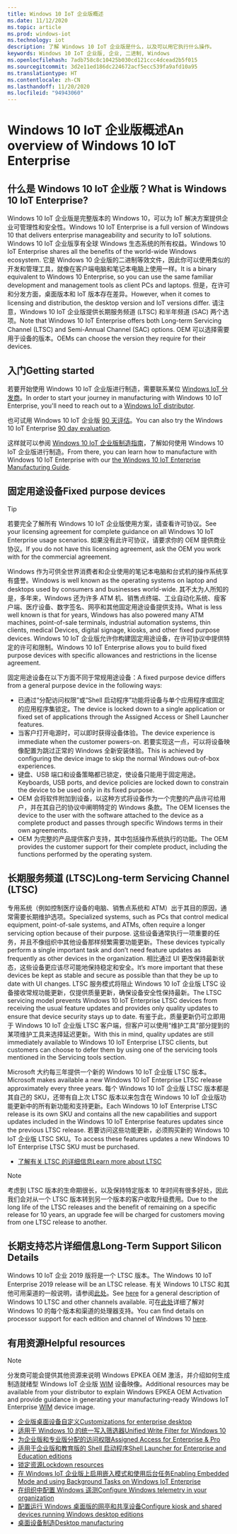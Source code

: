```yaml
---
title: Windows 10 IoT 企业版概述
ms.date: 11/12/2020
ms.topic: article
ms.prod: windows-iot
ms.technology: iot
description: 了解 Windows 10 IoT 企业版是什么，以及可以用它执行什么操作。
keywords: Windows 10 IoT 企业版, 企业, 二进制, Windows
ms.openlocfilehash: 7adb758c8c10425b030cd121ccc4dcead2b5f015
ms.sourcegitcommit: 3d2e11ed186dc224672acf5ecc539fa9afd10a95
ms.translationtype: HT
ms.contentlocale: zh-CN
ms.lasthandoff: 11/20/2020
ms.locfileid: "94943060"
---
```

# <a name="an-overview-of-windows-10-iot-enterprise"></a><span data-ttu-id="df1a0-104">Windows 10 IoT 企业版概述</span><span class="sxs-lookup"><span data-stu-id="df1a0-104">An overview of Windows 10 IoT Enterprise</span></span>

## <a name="what-is-windows-10-iot-enterprise"></a><span data-ttu-id="df1a0-105">什么是 Windows 10 IoT 企业版？</span><span class="sxs-lookup"><span data-stu-id="df1a0-105">What is Windows 10 IoT Enterprise?</span></span>
<span data-ttu-id="df1a0-106">Windows 10 IoT 企业版是完整版本的 Windows 10，可以为 IoT 解决方案提供企业可管理性和安全性。</span><span class="sxs-lookup"><span data-stu-id="df1a0-106">Windows 10 IoT Enterprise is a full version of Windows 10 that delivers enterprise manageability and security to IoT solutions.</span></span> <span data-ttu-id="df1a0-107">Windows 10 IoT 企业版享有全球 Windows 生态系统的所有权益。</span><span class="sxs-lookup"><span data-stu-id="df1a0-107">Windows 10 IoT Enterprise shares all the benefits of the world-wide Windows ecosystem.</span></span> <span data-ttu-id="df1a0-108">它是 Windows 10 企业版的二进制等效文件，因此你可以使用类似的开发和管理工具，就像在客户端电脑和笔记本电脑上使用一样。</span><span class="sxs-lookup"><span data-stu-id="df1a0-108">It is a binary equivalent to Windows 10 Enterprise, so you can use the same familiar development and management tools as client PCs and laptops.</span></span>  <span data-ttu-id="df1a0-109">但是，在许可和分发方面，桌面版本和 IoT 版本存在差异。</span><span class="sxs-lookup"><span data-stu-id="df1a0-109">However, when it comes to licensing and distribution, the desktop version and IoT versions differ.</span></span> <span data-ttu-id="df1a0-110">请注意，Windows 10 IoT 企业版提供长期服务频道 (LTSC) 和半年频道 (SAC) 两个选项。</span><span class="sxs-lookup"><span data-stu-id="df1a0-110">Note that Windows 10 IoT Enterprise offers both Long-term Servicing Channel (LTSC) and Semi-Annual Channel (SAC) options.</span></span> <span data-ttu-id="df1a0-111">OEM 可以选择需要用于设备的版本。</span><span class="sxs-lookup"><span data-stu-id="df1a0-111">OEMs can choose the version they require for their devices.</span></span>

## <a name="getting-started"></a><span data-ttu-id="df1a0-112">入门</span><span class="sxs-lookup"><span data-stu-id="df1a0-112">Getting started</span></span>

<span data-ttu-id="df1a0-113">若要开始使用 Windows 10 IoT 企业版进行制造，需要联系某位 [Windows IoT 分发商](https://aka.ms/IoTDistributorList)。</span><span class="sxs-lookup"><span data-stu-id="df1a0-113">In order to start your journey in manufacturing with Windows 10 IoT Enterprise, you'll need to reach out to a [Windows IoT distributor](https://aka.ms/IoTDistributorList).</span></span>

<span data-ttu-id="df1a0-114">也可试用 Windows 10 IoT 企业版 [90 天评估](https://www.microsoft.com/evalcenter/evaluate-windows-10-enterprise)。</span><span class="sxs-lookup"><span data-stu-id="df1a0-114">You can also try the Windows 10 IoT Enterprise [90 day evaluation](https://www.microsoft.com/evalcenter/evaluate-windows-10-enterprise).</span></span>

<span data-ttu-id="df1a0-115">这样就可以参阅 [Windows 10 IoT 企业版制造指南](https://docs.microsoft.com/windows-hardware/manufacture/desktop/iot-ent-overview)，了解如何使用 Windows 10 IoT 企业版进行制造。</span><span class="sxs-lookup"><span data-stu-id="df1a0-115">From there, you can learn how to manufacture with Windows 10 IoT Enterprise with our [the Windows 10 IoT Enterprise Manufacturing Guide](https://docs.microsoft.com/windows-hardware/manufacture/desktop/iot-ent-overview).</span></span>

## <a name="fixed-purpose-devices"></a><span data-ttu-id="df1a0-116">固定用途设备</span><span class="sxs-lookup"><span data-stu-id="df1a0-116">Fixed purpose devices</span></span>

> [!TIP]
> <span data-ttu-id="df1a0-117">若要完全了解所有 Windows 10 IoT 企业版使用方案，请查看许可协议。</span><span class="sxs-lookup"><span data-stu-id="df1a0-117">See your licensing agreement for complete guidance on all Windows 10 IoT Enterprise usage scenarios.</span></span> <span data-ttu-id="df1a0-118">如果没有此许可协议，请要求你的 OEM 提供商业协议。</span><span class="sxs-lookup"><span data-stu-id="df1a0-118">If you do not have this licensing agreement, ask the OEM you work with for the commercial agreement.</span></span>

<span data-ttu-id="df1a0-119">Windows 作为可供全世界消费者和企业使用的笔记本电脑和台式机的操作系统享有盛誉。</span><span class="sxs-lookup"><span data-stu-id="df1a0-119">Windows is well known as the operating systems on laptop and desktops used by consumers and businesses world-wide.</span></span>  <span data-ttu-id="df1a0-120">其不太为人所知的是，多年来，Windows 还为许多 ATM 机、销售点终端、工业自动化系统、瘦客户端、医疗设备、数字签名、网亭和其他固定用途设备提供支持。</span><span class="sxs-lookup"><span data-stu-id="df1a0-120">What is less well known is that for years, Windows has also powered many ATM machines, point-of-sale terminals, industrial automation systems, thin clients, medical Devices, digital signage, kiosks, and other fixed purpose devices.</span></span>  <span data-ttu-id="df1a0-121">Windows 10 IoT 企业版允许你构建固定用途设备，在许可协议中提供特定的许可和限制。</span><span class="sxs-lookup"><span data-stu-id="df1a0-121">Windows 10 IoT Enterprise allows you to build fixed purpose devices with specific allowances and restrictions in the license agreement.</span></span>  

<span data-ttu-id="df1a0-122">固定用途设备在以下方面不同于常规用途设备：</span><span class="sxs-lookup"><span data-stu-id="df1a0-122">A fixed purpose device differs from a general purpose device in the following ways:</span></span>  
* <span data-ttu-id="df1a0-123">已通过“分配访问权限”或“Shell 启动程序”功能将设备与单个应用程序或固定的应用程序集锁定。</span><span class="sxs-lookup"><span data-stu-id="df1a0-123">The device is locked down to a single application or fixed set of applications through the Assigned Access or Shell Launcher features.</span></span>  
* <span data-ttu-id="df1a0-124">当客户打开电源时，可以即时获得设备体验。</span><span class="sxs-lookup"><span data-stu-id="df1a0-124">The device experience is immediate when the customer powers-on.</span></span> <span data-ttu-id="df1a0-125">若要实现这一点，可以将设备映像配置为跳过正常的 Windows 全新安装体验。</span><span class="sxs-lookup"><span data-stu-id="df1a0-125">This is achieved by configuring the device image to skip the normal Windows out-of-box experiences.</span></span>
* <span data-ttu-id="df1a0-126">键盘、USB 端口和设备策略都已锁定，使设备只能用于固定用途。</span><span class="sxs-lookup"><span data-stu-id="df1a0-126">Keyboards, USB ports, and device policies are locked down to constrain the device to be used only in its fixed purpose.</span></span>  
* <span data-ttu-id="df1a0-127">OEM 会将软件附加到设备，以这种方式将设备作为一个完整的产品许可给用户，并在其自己的协议中阐明特定的 Windows 条款。</span><span class="sxs-lookup"><span data-stu-id="df1a0-127">The OEM licenses the device to the user with the software attached to the device as a complete product and passes through specific Windows terms in their own agreements.</span></span>
* <span data-ttu-id="df1a0-128">OEM 为完整的产品提供客户支持，其中包括操作系统执行的功能。</span><span class="sxs-lookup"><span data-stu-id="df1a0-128">The OEM provides the customer support for their complete product, including the functions performed by the operating system.</span></span>

## <a name="long-term-servicing-channel-ltsc"></a><span data-ttu-id="df1a0-129">长期服务频道 (LTSC)</span><span class="sxs-lookup"><span data-stu-id="df1a0-129">Long-term Servicing Channel (LTSC)</span></span>

<span data-ttu-id="df1a0-130">专用系统（例如控制医疗设备的电脑、销售点系统和 ATM）出于其目的原因，通常需要长期维护选项。</span><span class="sxs-lookup"><span data-stu-id="df1a0-130">Specialized systems, such as PCs that control medical equipment, point-of-sale systems, and ATMs, often require a longer servicing option because of their purpose.</span></span> <span data-ttu-id="df1a0-131">这些设备通常执行一项重要的任务，并且不像组织中其他设备那样频繁需要功能更新。</span><span class="sxs-lookup"><span data-stu-id="df1a0-131">These devices typically perform a single important task and don’t need feature updates as frequently as other devices in the organization.</span></span> <span data-ttu-id="df1a0-132">相比通过 UI 更改保持最新状态，这些设备更应该尽可能地保持稳定和安全。</span><span class="sxs-lookup"><span data-stu-id="df1a0-132">It’s more important that these devices be kept as stable and secure as possible than that they be up to date with UI changes.</span></span> <span data-ttu-id="df1a0-133">LTSC 服务模式将阻止 Windows 10 IoT 企业版 LTSC 设备接收常规功能更新，仅提供质量更新，确保设备安全性保持最新。</span><span class="sxs-lookup"><span data-stu-id="df1a0-133">The LTSC servicing model prevents Windows 10 IoT Enterprise LTSC devices from receiving the usual feature updates and provides only quality updates to ensure that device security stays up to date.</span></span> <span data-ttu-id="df1a0-134">有鉴于此，质量更新仍可立即用于 Windows 10 IoT 企业版 LTSC 客户端，但客户可以使用“维护工具”部分提到的某项维护工具来选择延迟更新。</span><span class="sxs-lookup"><span data-stu-id="df1a0-134">With this in mind, quality updates are still immediately available to Windows 10 IoT Enterprise LTSC clients, but customers can choose to defer them by using one of the servicing tools mentioned in the Servicing tools section.</span></span>

<span data-ttu-id="df1a0-135">Microsoft 大约每三年提供一个新的 Windows 10 IoT 企业版 LTSC 版本。</span><span class="sxs-lookup"><span data-stu-id="df1a0-135">Microsoft makes available a new Windows 10 IoT Enterprise LTSC release approximately every three years.</span></span> <span data-ttu-id="df1a0-136">每个 Windows 10 IoT 企业版 LTSC 版本都是其自己的 SKU，还带有自上次 LTSC 版本以来包含在 Windows 10 IoT 企业版功能更新中的所有新功能和支持更新。</span><span class="sxs-lookup"><span data-stu-id="df1a0-136">Each Windows 10 IoT Enterprise LTSC release is its own SKU and contains all the new capabilities and support updates included in the Windows 10 IoT Enterprise features updates since the previous LTSC release.</span></span> <span data-ttu-id="df1a0-137">若要访问这些功能更新，必须购买新的 Windows 10 IoT 企业版 LTSC SKU。</span><span class="sxs-lookup"><span data-stu-id="df1a0-137">To access these features updates a new Windows 10 IoT Enterprise LTSC SKU must be purchased.</span></span>

* [<span data-ttu-id="df1a0-138">了解有关 LTSC 的详细信息</span><span class="sxs-lookup"><span data-stu-id="df1a0-138">Learn more about LTSC</span></span>](https://docs.microsoft.com/windows/deployment/update/waas-overview#long-term-servicing-channel)

> [!NOTE]
> <span data-ttu-id="df1a0-139">考虑到 LTSC 版本的生命期很长，以及保持特定版本 10 年时间有很多好处，因此我们会对从一个 LTSC 版本转到另一个版本的客户收取升级费用。</span><span class="sxs-lookup"><span data-stu-id="df1a0-139">Due to the long life of the LTSC releases and the benefit of remaining on a specific release for 10 years, an upgrade fee will be charged for customers moving from one LTSC release to another.</span></span>

## <a name="long-term-support-silicon-details"></a><span data-ttu-id="df1a0-140">长期支持芯片详细信息</span><span class="sxs-lookup"><span data-stu-id="df1a0-140">Long-Term Support Silicon Details</span></span>

<span data-ttu-id="df1a0-141">Windows 10 IoT 企业 2019 版将是一个 LTSC 版本。</span><span class="sxs-lookup"><span data-stu-id="df1a0-141">The Windows 10 IoT Enterprise 2019 release will be an LTSC release.</span></span> <span data-ttu-id="df1a0-142">有关 Windows 10 LTSC 和其他可用渠道的一般说明，请参阅[此处](https://docs.microsoft.com/windows/whats-new/ltsc)。</span><span class="sxs-lookup"><span data-stu-id="df1a0-142">See [here](https://docs.microsoft.com/windows/whats-new/ltsc) for a general description of Windows 10 LTSC and other channels available.</span></span> <span data-ttu-id="df1a0-143">可在[此处](https://docs.microsoft.com/windows-hardware/design/minimum/windows-processor-requirements#windows-iot-enterprise--embedded-processor-table)详细了解对 Windows 10 的每个版本和渠道的处理器支持。</span><span class="sxs-lookup"><span data-stu-id="df1a0-143">You can find details on processor support for each edition and channel of Windows 10 [here](https://docs.microsoft.com/windows-hardware/design/minimum/windows-processor-requirements#windows-iot-enterprise--embedded-processor-table).</span></span>

## <a name="helpful-resources"></a><span data-ttu-id="df1a0-144">有用资源</span><span class="sxs-lookup"><span data-stu-id="df1a0-144">Helpful resources</span></span>
> [!NOTE]
> <span data-ttu-id="df1a0-145">分发商可能会提供其他资源来说明 Windows EPKEA OEM 激活，并介绍如何生成制造就绪型 Windows IoT 企业版 [WIM](https://msdn.microsoft.com/library/windows/desktop/dd861280.aspx) 设备映像。</span><span class="sxs-lookup"><span data-stu-id="df1a0-145">Additional resources may be available from your distributor to explain Windows EPKEA OEM Activation and provide guidance in generating your manufacturing-ready Windows IoT Enterprise [WIM](https://msdn.microsoft.com/library/windows/desktop/dd861280.aspx) device image.</span></span>

* [<span data-ttu-id="df1a0-146">企业版桌面设备自定义</span><span class="sxs-lookup"><span data-stu-id="df1a0-146">Customizations for enterprise desktop</span></span>](https://docs.microsoft.com/windows-hardware/customize/enterprise/enterprise-custom-portal)
* [<span data-ttu-id="df1a0-147">适用于 Windows 10 的统一写入筛选器</span><span class="sxs-lookup"><span data-stu-id="df1a0-147">Unified Write Filter for Windows 10</span></span>](https://docs.microsoft.com/windows-hardware/customize/enterprise/unified-write-filter)
* [<span data-ttu-id="df1a0-148">为企业版和专业版分配的访问权限</span><span class="sxs-lookup"><span data-stu-id="df1a0-148">Assigned Access for Enterprise & Pro</span></span>](https://docs.microsoft.com/windows-hardware/customize/enterprise/assigned-access)
* [<span data-ttu-id="df1a0-149">适用于企业版和教育版的 Shell 启动程序</span><span class="sxs-lookup"><span data-stu-id="df1a0-149">Shell Launcher for Enterprise and Education editions</span></span>](https://docs.microsoft.com/windows-hardware/customize/enterprise/shell-launcher)
* [<span data-ttu-id="df1a0-150">锁定资源</span><span class="sxs-lookup"><span data-stu-id="df1a0-150">Lockdown resources</span></span>](https://docs.microsoft.com/windows-hardware/customize/enterprise/create-a-kiosk-image)
* [<span data-ttu-id="df1a0-151">在 Windows IoT 企业版上启用嵌入模式和使用后台任务</span><span class="sxs-lookup"><span data-stu-id="df1a0-151">Enabling Embedded Mode and using Background Tasks on Windows IoT Enterprise</span></span>](https://docs.microsoft.com/windows/iot-core/develop-your-app/embeddedmode)
* [<span data-ttu-id="df1a0-152">在组织中配置 Windows 遥测</span><span class="sxs-lookup"><span data-stu-id="df1a0-152">Configure Windows telemetry in your organization</span></span>](https://docs.microsoft.com/windows/configuration/configure-windows-telemetry-in-your-organization )
* [<span data-ttu-id="df1a0-153">配置运行 Windows 桌面版的网亭和共享设备</span><span class="sxs-lookup"><span data-stu-id="df1a0-153">Configure kiosk and shared devices running Windows desktop editions</span></span>](https://docs.microsoft.com/windows/configuration/kiosk-shared-pc)
* [<span data-ttu-id="df1a0-154">桌面设备制造</span><span class="sxs-lookup"><span data-stu-id="df1a0-154">Desktop manufacturing</span></span>](https://docs.microsoft.com/windows-hardware/manufacture/desktop/)
